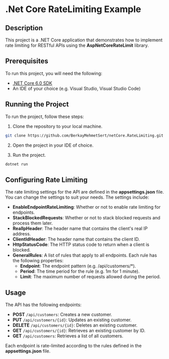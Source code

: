 # .Net Core RateLimiting Example

## Description

This project is a .NET Core application that demonstrates how to implement rate limiting for RESTful APIs using the **AspNetCoreRateLimit** library.

## Prerequisites

To run this project, you will need the following:

- [.NET Core 6.0 SDK](https://dotnet.microsoft.com/download/dotnet-core/6.0)
- An IDE of your choice (e.g. Visual Studio, Visual Studio Code)

## Running the Project

To run the project, follow these steps:

1. Clone the repository to your local machine.

```bash
git clone https://github.com/BerkayMehmetSert/netCore.RateLimiting.git
```

2. Open the project in your IDE of choice.

3. Run the project.

```bash
dotnet run
```

## Configuring Rate Limiting

The rate limiting settings for the API are defined in the **appsettings.json** file. You can change the settings to suit your needs. The settings include:

- **EnableEndpointRateLimiting**: Whether or not to enable rate limiting for endpoints.
- **StackBlockedRequests**: Whether or not to stack blocked requests and process them later.
- **RealIpHeader**: The header name that contains the client's real IP address.
- **ClientIdHeader**: The header name that contains the client ID.
- **HttpStatusCode**: The HTTP status code to return when a client is blocked.
- **GeneralRules**: A list of rules that apply to all endpoints. Each rule has the following properties:
	- **Endpoint**: The endpoint pattern (e.g. /api/customers/*).
	- **Period**: The time period for the rule (e.g. 1m for 1 minute).
	- **Limit**: The maximum number of requests allowed during the period.

## Usage

The API has the following endpoints:

- **POST** `/api/customers`: Creates a new customer.
- **PUT** `/api/customers/{id}`: Updates an existing customer.
- **DELETE** `/api/customers/{id}`: Deletes an existing customer.
- **GET** `/api/customers/{id}`: Retrieves an existing customer by ID.
- **GET** `/api/customers`: Retrieves a list of all customers.

Each endpoint is rate-limited according to the rules defined in the **appsettings.json** file.
